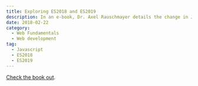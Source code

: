 ```yaml
---
title: Exploring ES2018 and ES2019
description: In an e-book, Dr. Axel Rauschmayer details the change in JavaScript
date: 2018-02-22
category:
  - Web Fundamentals
  - Web development
tag:
  - Javascript
  - ES2018
  - ES2019
---
```


[Check the book out](https://exploringjs.com/es2018-es2019/toc.html).
